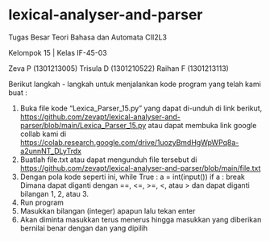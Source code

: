 # lexical-analyser-and-parser
Tugas Besar Teori Bahasa dan Automata CII2L3

Kelompok 15 | Kelas IF-45-03

Zeva P (1301213005)
Trisula D (1301210522)
Raihan F (1301213113)

Berikut langkah - langkah untuk menjalankan kode program yang telah kami buat :
1. Buka file kode “Lexica_Parser_15.py” yang dapat di-unduh di link berikut, https://github.com/zevapt/lexical-analyser-and-parser/blob/main/Lexica_Parser_15.py 
   atau dapat membuka link google collab kami di https://colab.research.google.com/drive/1uozyBmdHgWpWPq8a-a2unnNT_DLyTrdx 
2. Buatlah file.txt atau dapat mengunduh file tersebut di https://github.com/zevapt/lexical-analyser-and-parser/blob/main/file.txt 
3. Dengan pola kode seperti ini,
   while True :
        a = int(input())
        if a <operator> <int> :
            break
   Dimana <operator> dapat diganti dengan ==, <=, >=, <, atau > dan <int> dapat diganti bilangan 1, 2, atau 3.
5. Run program
6. Masukkan bilangan (integer) apapun lalu tekan enter
7. Akan diminta masukkan terus menerus hingga masukkan yang diberikan bernilai benar dengan <operator> dan <int> yang dipilih
